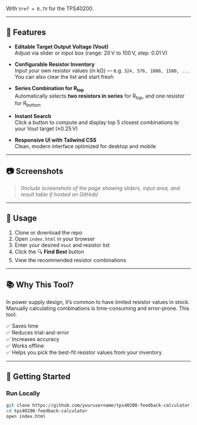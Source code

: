 
With `Vref = 0.7V` for the TPS40200.

---

## 🔧 Features

- **Editable Target Output Voltage (Vout)**  
  Adjust via slider or input box (range: 20 V to 100 V, step: 0.01 V)

- **Configurable Resistor Inventory**  
  Input your own resistor values (in kΩ) — e.g. `324, 576, 1000, 1500, ...`  
  You can also clear the list and start fresh

- **Series Combination for R<sub>top</sub>**  
  Automatically selects **two resistors in series** for R<sub>top</sub>, and one resistor for R<sub>bottom</sub>

- **Instant Search**  
  Click a button to compute and display top 5 closest combinations to your Vout target (±0.25 V)

- **Responsive UI with Tailwind CSS**  
  Clean, modern interface optimized for desktop and mobile

---

## 📷 Screenshots

> *(Include screenshots of the page showing sliders, input area, and result table if hosted on GitHub)*

---

## 📁 Usage

1. Clone or download the repo
2. Open `index.html` in your browser
3. Enter your desired `Vout` and resistor list
4. Click the 🔍 **Find Best** button
5. View the recommended resistor combinations

---

## 📚 Why This Tool?

In power supply design, it’s common to have limited resistor values in stock. Manually calculating combinations is time-consuming and error-prone. This tool:

✅ Saves time  
✅ Reduces trial-and-error  
✅ Increases accuracy  
✅ Works offline  
✅ Helps you pick the best-fit resistor values from your inventory

---

## 🚀 Getting Started

### Run Locally
```bash
git clone https://github.com/yourusername/tps40200-feedback-calculator.git
cd tps40200-feedback-calculator
open index.html
